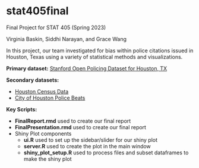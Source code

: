 # stat405final
Final Project for STAT 405 (Spring 2023)

Virginia Baskin, Siddhi Narayan, and Grace Wang

In this project, our team investigated for bias within police citations issued in Houston, Texas using a variety of statistical methods and visualizations.

**Primary dataset:** [Stanford Open Policing Dataset for Houston, TX](https://openpolicing.stanford.edu)

**Secondary datasets:** 
- [Houston Census Data](https://www.census.gov/quickfacts/houstoncitytexas)
- [City of Houston Police Beats](https://cohgis-mycity.opendata.arcgis.com/datasets/MyCity::coh-police-beats/about)

**Key Scripts:**
- **FinalReport.rmd** used to create our final report
- **FinalPresentation.rmd** used to create our final report
- Shiny Plot components
  - **ui.R** used to set up the sidebar/slider for our shiny plot
  - **server.R** used to create the plot in the main window
  - **shiny_plot_setup.R** used to process files and subset dataframes to make the shiny plot
